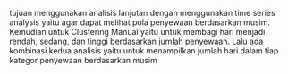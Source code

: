 tujuan menggunakan analisis lanjutan dengan menggunakan time series analysis yaitu agar dapat melihat pola penyewaan berdasarkan musim. Kemudian untuk Clustering Manual yaitu untuk membagi hari menjadi rendah, sedang, dan tinggi berdasarkan jumlah penyewaan. Lalu ada kombinasi kedua analisis yaitu untuk menampilkan jumlah hari dalam tiap kategor penyewaan berdasarkan musim